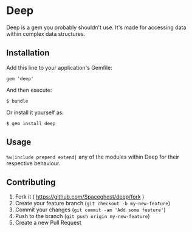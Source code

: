 # Deep

Deep is a gem you probably shouldn't use. It's made for accessing data within complex data structures.

## Installation

Add this line to your application's Gemfile:

    gem 'deep'

And then execute:

    $ bundle

Or install it yourself as:

    $ gem install deep

## Usage

`%w|include prepend extend|` any of the modules within Deep for their respective behaviour.

## Contributing

1. Fork it ( https://github.com/Spaceghost/deep/fork )
2. Create your feature branch (`git checkout -b my-new-feature`)
3. Commit your changes (`git commit -am 'Add some feature'`)
4. Push to the branch (`git push origin my-new-feature`)
5. Create a new Pull Request
